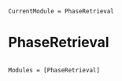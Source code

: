 ```@meta
CurrentModule = PhaseRetrieval
```

# PhaseRetrieval

```@index
```

```@autodocs
Modules = [PhaseRetrieval]
```
